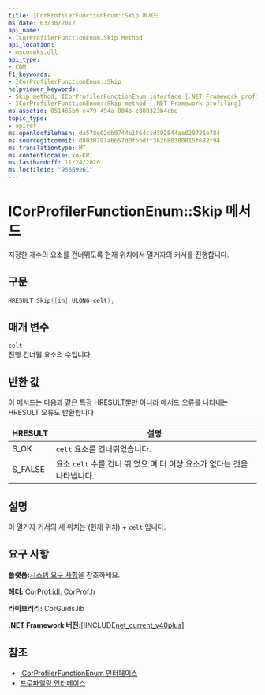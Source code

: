 ```yaml
---
title: ICorProfilerFunctionEnum::Skip 메서드
ms.date: 03/30/2017
api_name:
- ICorProfilerFunctionEnum.Skip Method
api_location:
- mscorwks.dll
api_type:
- COM
f1_keywords:
- ICorProfilerFunctionEnum::Skip
helpviewer_keywords:
- Skip method, ICorProfilerFunctionEnum interface [.NET Framework profiling]
- ICorProfilerFunctionEnum::Skip method [.NET Framework profiling]
ms.assetid: 051465b9-e479-494a-804b-c880323b4cbe
topic_type:
- apiref
ms.openlocfilehash: da578e02db0744b1f64c1d392844aa020721e784
ms.sourcegitcommit: d8020797a6657d0fbbdff362b80300815f682f94
ms.translationtype: MT
ms.contentlocale: ko-KR
ms.lasthandoff: 11/24/2020
ms.locfileid: "95669261"
---
```

# <a name="icorprofilerfunctionenumskip-method"></a>ICorProfilerFunctionEnum::Skip 메서드

지정한 개수의 요소를 건너뛰도록 현재 위치에서 열거자의 커서를 진행합니다.  
  
## <a name="syntax"></a>구문  
  
```cpp  
HRESULT Skip([in] ULONG celt);  
```  
  
## <a name="parameters"></a>매개 변수  

 `celt`  
 진행 건너뛸 요소의 수입니다.  
  
## <a name="return-value"></a>반환 값  

 이 메서드는 다음과 같은 특정 HRESULT뿐만 아니라 메서드 오류를 나타내는 HRESULT 오류도 반환합니다.  
  
|HRESULT|설명|  
|-------------|-----------------|  
|S_OK|`celt` 요소를 건너뛰었습니다.|  
|S_FALSE|요소 `celt` 수를 건너 뛰 었으 며 더 이상 요소가 없다는 것을 나타냅니다.|  
  
## <a name="remarks"></a>설명  

 이 열거자 커서의 새 위치는 (현재 위치) + `celt` 입니다.  
  
## <a name="requirements"></a>요구 사항  

 **플랫폼:**[시스템 요구 사항](../../get-started/system-requirements.md)을 참조하세요.  
  
 **헤더:** CorProf.idl, CorProf.h  
  
 **라이브러리:** CorGuids.lib  
  
 **.NET Framework 버전:**[!INCLUDE[net_current_v40plus](../../../../includes/net-current-v40plus-md.md)]  
  
## <a name="see-also"></a>참조

- [ICorProfilerFunctionEnum 인터페이스](icorprofilerfunctionenum-interface.md)
- [프로파일링 인터페이스](profiling-interfaces.md)
